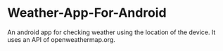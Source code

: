 # Weather-App-For-Android
An android app for checking weather using the location of the device. It uses an API of openweathermap.org.  
